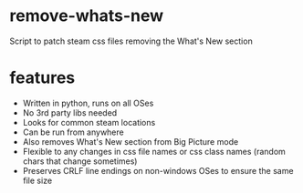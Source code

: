 # remove-whats-new
Script to patch steam css files removing the What's New section

# features

- Written in python, runs on all OSes
- No 3rd party libs needed
- Looks for common steam locations
- Can be run from anywhere
- Also removes What's New section from Big Picture mode
- Flexible to any changes in css file names or css class names (random chars that change sometimes)
- Preserves CRLF line endings on non-windows OSes to ensure the same file size
